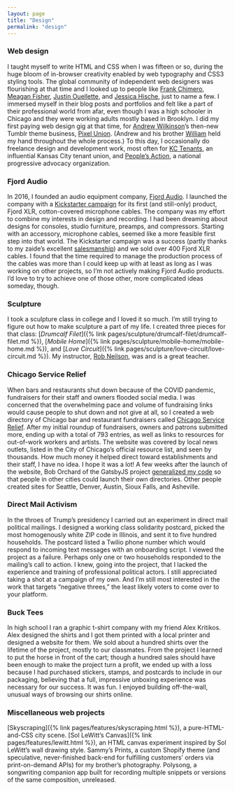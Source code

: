 ```yaml
---
layout: page
title: "Design"
permalink: "design"
---
```


### Web design
I taught myself to write HTML and CSS when I was fifteen or so, during the huge bloom of in-browser creativity enabled by web typography and CSS3 styling tools. The global community of independent web designers was flourishing at that time and I looked up to people like [Frank Chimero](https://frankchimero.com), [Meagan Fisher](https://owltastic.com), [Justin Ouellette](https://jstn.net), and [Jessica Hische](https://jessicahische.is), just to name a few. I immersed myself in their blog posts and portfolios and felt like a part of their professional world from afar, even though I was a high schooler in Chicago and they were working adults mostly based in Brooklyn. I did my first paying web design gig at that time, for [Andrew Wilkinson](https://www.metalab.com)’s then-new Tumblr theme business, [Pixel Union](https://pixelunion.net). (Andrew and his brother [William](https://williamwilkinson.com) held my hand throughout the whole process.) To this day, I occasionally do freelance design and development work, most often for [KC Tenants](https://kctenants.org), an influential Kansas City tenant union, and [People’s Action](https://damnhighrent.com), a national progressive advocacy organization.

### Fjord Audio
In 2016, I founded an audio equipment company, [Fjord Audio](https://fjordaudio.com). I launched the company with a [Kickstarter campaign](https://www.kickstarter.com/projects/spencertweedy/fjord-xlr-classic-microphone-cables) for its first (and still-only) product, Fjord XLR, cotton-covered microphone cables. The company was my effort to combine my interests in design and recording. I had been dreaming about designs for consoles, studio furniture, preamps, and compressors. Starting with an accessory, microphone cables, seemed like a more feasible first step into that world. The Kickstarter campaign was a success (partly thanks to my zaide’s excellent [salesmanship](https://www.youtube.com/watch?v=cpdUxP-FnNs)) and we sold over 400 Fjord XLR cables. I found that the time required to manage the production process of the cables was more than I could keep up with at least as long as I was working on other projects, so I’m not actively making Fjord Audio products. I’d love to try to achieve one of those other, more complicated ideas someday, though.

### Sculpture
I took a sculpture class in college and I loved it so much. I’m still trying to figure out how to make sculpture a part of my life. I created three pieces for that class: [*Drumcalf Filet*]({% link pages/sculpture/drumcalf-filet/drumcalf-filet.md %}), [*Mobile Home*]({% link pages/sculpture/mobile-home/mobile-home.md %}), and [*Love Circuit*]({% link pages/sculpture/love-circuit/love-circuit.md %}). My instructor, [Rob Neilson](https://www.robneilson.com), was and is a great teacher.

### Chicago Service Relief
When bars and restaurants shut down because of the COVID pandemic, fundraisers for their staff and owners flooded social media. I was concerned that the overwhelming pace and volume of fundraising links would cause people to shut down and not give at all, so I created a web directory of Chicago bar and restaurant fundraisers called [Chicago Service Relief](https://chicagoservicerelief.com). After my initial roundup of fundraisers, owners and patrons submitted more, ending up with a total of 793 entries, as well as links to resources for out-of-work workers and artists. The website was covered by local news outlets, listed in the City of Chicago’s official resource list, and seen by thousands. How much money it helped direct toward establishments and their staff, I have no idea. I hope it was a lot! A few weeks after the launch of the website, Bob Orchard of the GatsbyJS project [generalized my code](https://www.gatsbyjs.com/blog/2020-03-26-service-relief-project/) so that people in other cities could launch their own directories. Other people created sites for Seattle, Denver, Austin, Sioux Falls, and Asheville.

### Direct Mail Activism
In the throes of Trump’s presidency I carried out an experiment in direct mail political mailings. I designed a working class solidarity postcard, picked the most homogenously white ZIP code in Illinois, and sent it to five hundred households. The postcard listed a Twilio phone number which would respond to incoming text messages with an onboarding script. I viewed the project as a failure. Perhaps only one or two households responded to the mailing’s call to action. I knew, going into the project, that I lacked the experience and training of professional political actors. I still appreciated taking a shot at a campaign of my own. And I’m still most interested in the work that targets “negative threes,” the least likely voters to come over to your platform.

### Buck Tees
In high school I ran a graphic t-shirt company with my friend Alex Kritikos. Alex designed the shirts and I got them printed with a local printer and designed a website for them. We sold about a hundred shirts over the lifetime of the project, mostly to our classmates. From the project I learned to put the horse in front of the cart; though a hundred sales should have been enough to make the project turn a profit, we ended up with a loss because I had purchased stickers, stamps, and postcards to include in our packaging, believing that a full, impressive unboxing experience was necessary for our success. It was fun. I enjoyed building off-the-wall, unusual ways of browsing our shirts online.

### Miscellaneous web projects
[Skyscraping]({% link pages/features/skyscraping.html %}), a pure-HTML-and-CSS city scene. [Sol LeWitt’s Canvas]({% link pages/features/lewitt.html %}), an HTML canvas experiment inspired by Sol LeWitt’s wall drawing style. Sammy’s Prints, a custom Shopify theme (and speculative, never-finished back-end for fulfilling customers’ orders via print-on-demand APIs) for my brother’s photography. Polysong, a songwriting companion app built for recording multiple snippets or versions of the same composition, unreleased.
